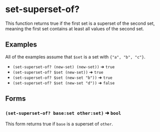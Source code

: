 # set-superset-of?

This function returns true if the first set is a superset of the second set,
meaning the first set contains at least all values of the second set.

## Examples

All of the examples assume that `$set` is a set with `{"a", "b", "c"}`.

* `(set-superset-of? (new-set) (new-set))` ➜ `true`
* `(set-superset-of? $set (new-set))` ➜ `true`
* `(set-superset-of? $set (new-set "b"))` ➜ `true`
* `(set-superset-of? $set (new-set "d"))` ➜ `false`

## Forms

### `(set-superset-of? base:set other:set)` ➜ `bool`

This form returns true if `base` is a superset of `other`.
